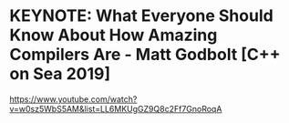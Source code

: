 # KEYNOTE: What Everyone Should Know About How Amazing Compilers Are - Matt Godbolt [C++ on Sea 2019]
https://www.youtube.com/watch?v=w0sz5WbS5AM&list=LL6MKUgGZ9Q8c2Ff7GnoRoqA

